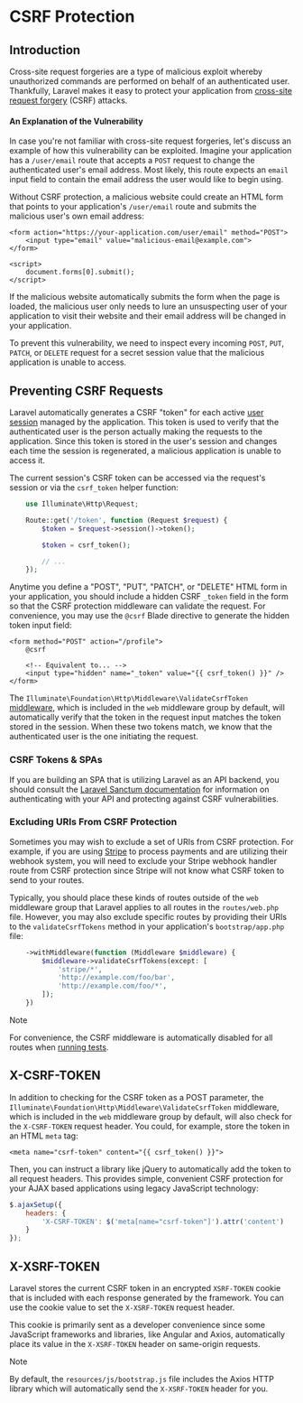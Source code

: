 # CSRF Protection

<a name="csrf-introduction"></a>
## Introduction

Cross-site request forgeries are a type of malicious exploit whereby unauthorized commands are performed on behalf of an authenticated user. Thankfully, Laravel makes it easy to protect your application from [cross-site request forgery](https://en.wikipedia.org/wiki/Cross-site_request_forgery) (CSRF) attacks.

<a name="csrf-explanation"></a>
#### An Explanation of the Vulnerability

In case you're not familiar with cross-site request forgeries, let's discuss an example of how this vulnerability can be exploited. Imagine your application has a `/user/email` route that accepts a `POST` request to change the authenticated user's email address. Most likely, this route expects an `email` input field to contain the email address the user would like to begin using.

Without CSRF protection, a malicious website could create an HTML form that points to your application's `/user/email` route and submits the malicious user's own email address:

```blade
<form action="https://your-application.com/user/email" method="POST">
    <input type="email" value="malicious-email@example.com">
</form>

<script>
    document.forms[0].submit();
</script>
```

 If the malicious website automatically submits the form when the page is loaded, the malicious user only needs to lure an unsuspecting user of your application to visit their website and their email address will be changed in your application.

 To prevent this vulnerability, we need to inspect every incoming `POST`, `PUT`, `PATCH`, or `DELETE` request for a secret session value that the malicious application is unable to access.

<a name="preventing-csrf-requests"></a>
## Preventing CSRF Requests

Laravel automatically generates a CSRF "token" for each active [user session](/docs/{{version}}/session) managed by the application. This token is used to verify that the authenticated user is the person actually making the requests to the application. Since this token is stored in the user's session and changes each time the session is regenerated, a malicious application is unable to access it.

The current session's CSRF token can be accessed via the request's session or via the `csrf_token` helper function:

```php
    use Illuminate\Http\Request;

    Route::get('/token', function (Request $request) {
        $token = $request->session()->token();

        $token = csrf_token();

        // ...
    });
```

Anytime you define a "POST", "PUT", "PATCH", or "DELETE" HTML form in your application, you should include a hidden CSRF `_token` field in the form so that the CSRF protection middleware can validate the request. For convenience, you may use the `@csrf` Blade directive to generate the hidden token input field:

```blade
<form method="POST" action="/profile">
    @csrf

    <!-- Equivalent to... -->
    <input type="hidden" name="_token" value="{{ csrf_token() }}" />
</form>
```

The `Illuminate\Foundation\Http\Middleware\ValidateCsrfToken` [middleware](/docs/{{version}}/middleware), which is included in the `web` middleware group by default, will automatically verify that the token in the request input matches the token stored in the session. When these two tokens match, we know that the authenticated user is the one initiating the request.

<a name="csrf-tokens-and-spas"></a>
### CSRF Tokens & SPAs

If you are building an SPA that is utilizing Laravel as an API backend, you should consult the [Laravel Sanctum documentation](/docs/{{version}}/sanctum) for information on authenticating with your API and protecting against CSRF vulnerabilities.

<a name="csrf-excluding-uris"></a>
### Excluding URIs From CSRF Protection

Sometimes you may wish to exclude a set of URIs from CSRF protection. For example, if you are using [Stripe](https://stripe.com) to process payments and are utilizing their webhook system, you will need to exclude your Stripe webhook handler route from CSRF protection since Stripe will not know what CSRF token to send to your routes.

Typically, you should place these kinds of routes outside of the `web` middleware group that Laravel applies to all routes in the `routes/web.php` file. However, you may also exclude specific routes by providing their URIs to the `validateCsrfTokens` method in your application's `bootstrap/app.php` file:

```php
    ->withMiddleware(function (Middleware $middleware) {
        $middleware->validateCsrfTokens(except: [
            'stripe/*',
            'http://example.com/foo/bar',
            'http://example.com/foo/*',
        ]);
    })
```

> [!NOTE]  
> For convenience, the CSRF middleware is automatically disabled for all routes when [running tests](/docs/{{version}}/testing).

<a name="csrf-x-csrf-token"></a>
## X-CSRF-TOKEN

In addition to checking for the CSRF token as a POST parameter, the `Illuminate\Foundation\Http\Middleware\ValidateCsrfToken` middleware, which is included in the `web` middleware group by default, will also check for the `X-CSRF-TOKEN` request header. You could, for example, store the token in an HTML `meta` tag:

```blade
<meta name="csrf-token" content="{{ csrf_token() }}">
```

Then, you can instruct a library like jQuery to automatically add the token to all request headers. This provides simple, convenient CSRF protection for your AJAX based applications using legacy JavaScript technology:

```js
$.ajaxSetup({
    headers: {
        'X-CSRF-TOKEN': $('meta[name="csrf-token"]').attr('content')
    }
});
```

<a name="csrf-x-xsrf-token"></a>
## X-XSRF-TOKEN

Laravel stores the current CSRF token in an encrypted `XSRF-TOKEN` cookie that is included with each response generated by the framework. You can use the cookie value to set the `X-XSRF-TOKEN` request header.

This cookie is primarily sent as a developer convenience since some JavaScript frameworks and libraries, like Angular and Axios, automatically place its value in the `X-XSRF-TOKEN` header on same-origin requests.

> [!NOTE]  
> By default, the `resources/js/bootstrap.js` file includes the Axios HTTP library which will automatically send the `X-XSRF-TOKEN` header for you.
